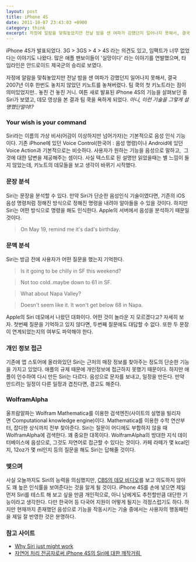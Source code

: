 ```yaml
---
layout: post
title: iPhone 4S
date: 2011-10-07 23:43:03 +0900
category: think
excerpt: 자정에 알람을 맞춰놓았지만 전날 밤을 샌 여파가 강했던지 일어나지 못해서, 결국 2007년 이후 한번도 놓치지 않았던 키노트를 놓쳐버렸다.
---
```


iPhone 4S가 발표되었다. 3G > 3GS > 4 > 4S 라는 의견도 있고, 임팩트가 너무 없었다는 이야기도 나왔다. 많은 애플 팬보이들이 '실망이다' 라는 이야기를 연발했으며, 타임라인은 안드로이드 제국군의 승리로 보였다.

자정에 알람을 맞춰놓았지만 전날 밤을 샌 여파가 강했던지 일어나지 못해서, 결국 2007년 이후 한번도 놓치지 않았던 키노트를 놓쳐버렸다. 팀 쿡의 첫 키노트라는 점이 의미있었지만.. 놓친 건 놓친 거니. 여튼 새로 발표된 iPhone 4S의 기능을 살펴보던 중 Siri가 보였고, 데모 영상을 본 결과 팀 쿡을 욕하게 되었다. _아니, 이런 기술을 그렇게 설명했단말야!?_


### Your wish is your command

Siri라는 이름의 가상 비서(어감이 이상하지만 넘어가자)는 기본적으로 음성 인식 기능이다. 기존 iPhone에 있던 Voice Control(한국어 : 음성 명령)이나 Android에 있던 Voice Action과 기본적으로는 비슷하다. 사용자가 원하는 기능을 음성으로 말하고,  그것에 대한 답변을 제공해주는 셈이다. 사실 텍스트로 된 설명만 읽었을때는 별 느낌이 들지 않았는데, 키노트의 데모들을 보고 생각이 바뀌기 시작했다.


### 문장 분석

Siri는 문장을 분석할 수 있다. 만약 Siri가 단순한 음성인식 기술이였다면, 기존의 iOS 음성 명령처럼 정해진 방식으로 정해진 명령을 내려야 알아들을 수 있을 것이다. 하지만 Siri는 어떤 방식으로 명령을 해도 인식한다. Apple의 서버에서 음성을 분석하기 때문일 것이다.

> On May 19, remind me it's dad's birthday.


### 문맥 분석

Siri는 방금 전에 사용자가 어떤 질문을 했는지 기억한다.

> Is it going to be chilly in SF this weekend?

>Not too cold..maybe down to 61 in SF.

> What about Napa Valley?

> Doesn't seem like it. It won't get below 68 in Napa.

Apple의 Siri 데모에서 나왔던 대화이다. 어떤 것이 놀라운 지 모르겠다고? 자세히 보자. 첫번째 질문을 기억하고 있지 않다면, 두번째 질문에도 대답할 수 없다. 또한 두 문장이 연계되었는지의 여부도 파악해야 한다.


### 개인 정보 접근

기존에 앱 스토어에 올라와있던 Siri는 근처의 매장 정보를 찾아주는 정도의 단순한 기능을 가지고 있었다. 애플의 규제 때문에 개인정보에 접근하지 못했기 때문이다. 하지만 애플이 인수하여 다시 만든 Siri는 다르다. 음성으로 문자를 보내고, 일정을 만든다. 만약 만드려는 일정이 다른 일정과 겹친다면, 경고도 해준다.


### WolframAlpha

울프람알파는 Wolfram Mathematica를 이용한 검색엔진(사이트의 설명을 빌리자면 Computational knowledge engine)이다. Mathematica를 이용한 수학 연산부터, 잡다한 상식까지 전부 찾아준다. Siri는 질문이 어디에도 부합하지 않을 때 WolframAlpha에 검색한다. 꽤 중요한 대목이다. WolframAlpha의 방대한 지식 데이터베이스에 음성으로, 그것도 자연어로 접근할 수 있다는 것이다. 카페 라떼가 몇 kcal인지, 12oz가 몇 ml인지 등의 질문을 해도 Siri는 답해줄 것이다.


### 맺으며

사실 오늘까지도 Siri의 능력을 의심했지만, [CBS의 데모 비디오](http://www.youtube.com/watch?v=fSp1_IBotjA&feature=youtu.be&a)를 보고 의도하지 않아도 꽤 높은 인식률을 보여준다는 것을 알게 될 것이다. iPhone 4S를 손에 넣으면 제일 먼저 Siri를 테스트 해 보고 싶을 만큼 개인적으로, 아니 남에게도 추천할만큼 대단한 기능이라고 생각한다. 다만 한국어 등 다국어 지원이 어떻게 될지는 걱정스럽기도 하다. 하지만 현재까지 존재했던 음성으로 기능을 작동시키는 기술 중에서는 사용자의 행동패턴을 제일 잘 반영한 것은 분명하다.


### 참고 사이트

- [Why Siri just might work](http://thisismynext.com/2011/10/04/siri-work/)
- [자연어 처리 전공자로써 iPhone 4S의 Siri에 대한 깨작거림 ](http://hanury.net/wp/archives/2998)
